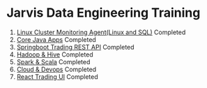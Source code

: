 # Jarvis Data Engineering Training
1. [Linux Cluster Monitoring Agent(Linux and SQL)](./linux_sql) Completed
2. [Core Java Apps](./core_java) Completed
3. [Springboot Trading REST API](./springboot) Completed
4. [Hadoop & Hive](./hadoop) Completed
5. [Spark & Scala](./spark) Completed
6. [Cloud & Devops](./cloud_devops) Completed
7. [React Trading UI](./react_trading_ui) Completed
